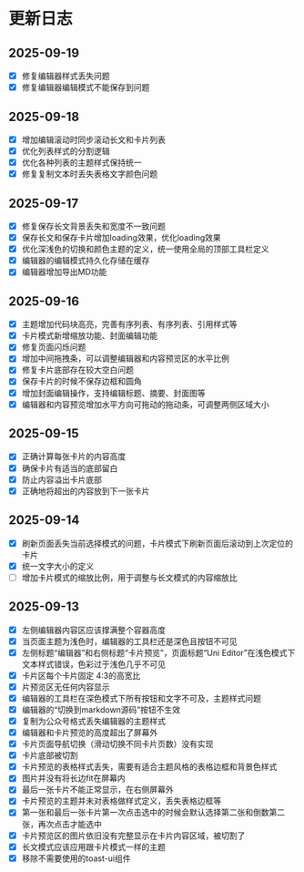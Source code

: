 
# 更新日志

## 2025-09-19

- [x] 修复编辑器样式丢失问题
- [x] 修复编辑器编辑模式不能保存到问题

## 2025-09-18

- [x] 增加编辑滚动时同步滚动长文和卡片列表
- [x] 优化列表样式的分割逻辑
- [x] 优化各种列表的主题样式保持统一
- [x] 修复复制文本时丢失表格文字颜色问题

## 2025-09-17

- [x] 修复保存长文背景丢失和宽度不一致问题
- [x] 保存长文和保存卡片增加loading效果，优化loading效果
- [x] 优化深浅色的切换和颜色主题的定义，统一使用全局的顶部工具栏定义
- [x] 编辑器的编辑模式持久化存储在缓存
- [x] 编辑器增加导出MD功能 

## 2025-09-16

- [x] 主题增加代码块高亮，完善有序列表、有序列表、引用样式等
- [x] 卡片模式新增缩放功能、封面编辑功能
- [x] 修复页面闪烁问题
- [x] 增加中间拖拽条，可以调整编辑器和内容预览区的水平比例
- [x] 修复卡片底部存在较大空白问题
- [x] 保存卡片的时候不保存边框和圆角
- [x] 增加封面编辑操作，支持编辑标题、摘要、封面图等
- [x] 编辑器和内容预览增加水平方向可拖动的拖动条，可调整两侧区域大小

## 2025-09-15

- [x] 正确计算每张卡片的内容高度
- [x] 确保卡片有适当的底部留白
- [x] 防止内容溢出卡片底部
- [x] 正确地将超出的内容放到下一张卡片

## 2025-09-14

- [x] 刷新页面丢失当前选择模式的问题，卡片模式下刷新页面后滚动到上次定位的卡片
- [x] 统一文字大小的定义
- [ ] 增加卡片模式的缩放比例，用于调整与长文模式的内容缩放比

## 2025-09-13

- [x] 左侧编辑器内容区应该撑满整个容器高度
- [x] 当页面主题为浅色时，编辑器的工具栏还是深色且按钮不可见
- [x] 左侧标题“编辑器”和右侧标题“卡片预览”，页面标题“Uni Editor”在浅色模式下文本样式错误，色彩过于浅色几乎不可见
- [x] 卡片区每个卡片固定 4:3的高宽比
- [x] 片预览区无任何内容显示
- [x] 编辑器的工具栏在深色模式下所有按钮和文字不可及，主题样式问题
- [x] 编辑器的“切换到markdown源码”按钮不生效
- [x] 复制为公众号格式丢失编辑器的主题样式
- [x] 编辑器和卡片预览的高度超出了屏幕外
- [x] 卡片页面导航切换（滑动切换不同卡片页数）没有实现
- [x] 卡片底部被切割
- [x] 卡片预览的表格样式丢失，需要有适合主题风格的表格边框和背景色样式
- [x] 图片并没有将长边fit在屏幕内
- [x] 最后一张卡片不能正常显示，在右侧屏幕外
- [x] 卡片预览的主题并未对表格做样式定义，丢失表格边框等
- [x] 第一张和最后一张卡片第一次点击选中的时候会默认选择第二张和倒数第二张，再次点击才能选中
- [x] 卡片预览区的图片依旧没有完整显示在卡片内容区域，被切割了
- [x] 长文模式应该应用跟卡片模式一样的主题
- [x] 移除不需要使用的toast-ui组件